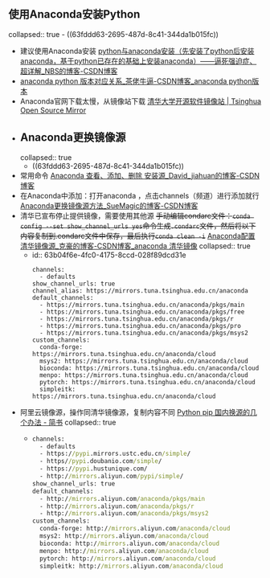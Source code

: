 ## 使用Anaconda安装Python
collapsed:: true
	- ((63fddd63-2695-487d-8c41-344da1b015fc))
- 建议使用Anaconda安装 [python与anaconda安装（先安装了python后安装anaconda，基于python已存在的基础上安装anaconda）——逼死强迫症、超详解_NBS的博客-CSDN博客](https://blog.csdn.net/qq_43529415/article/details/100847887)
- [anaconda python 版本对应关系_茶佬牛逼-CSDN博客_anaconda python版本](https://blog.csdn.net/yuejisuo1948/article/details/81043823)
- Anaconda官网下载太慢，从镜像站下载 [清华大学开源软件镜像站 | Tsinghua Open Source Mirror](https://mirrors.tuna.tsinghua.edu.cn/)
- ## Anaconda更换镜像源
  collapsed:: true
	- ((63fddd63-2695-487d-8c41-344da1b015fc))
- 常用命令 [Anaconda 查看、添加、删除 安装源_David_jiahuan的博客-CSDN博客](https://blog.csdn.net/david_jiahuan/article/details/104544957?utm_medium=distribute.pc_relevant.none-task-blog-baidujs_title-2&spm=1001.2101.3001.4242)
- 在Anaconda中添加：打开anaconda ，点击channels（频道）进行添加就行 [Anaconda更换镜像源方法_SueMagic的博客-CSDN博客](https://blog.csdn.net/SueMagic/article/details/85332457)
- 清华已宣布停止提供镜像，需要使用其他源 ~~手动编辑condarc文件：`conda config --set show_channel_urls yes`命令生成`.condarc`文件，然后将以下内容复制到.condarc文件中保存，最后执行`conda clean -i`~~ [Anaconda配置清华镜像源_克豪的博客-CSDN博客_anaconda 清华镜像](https://blog.csdn.net/qq754772661/article/details/107174824/)
  collapsed:: true
	- id:: 63b04f6e-4fc0-4175-8ccd-028f89dcd31e
	  ``` text
	  channels:
	    - defaults
	  show_channel_urls: true
	  channel_alias: https://mirrors.tuna.tsinghua.edu.cn/anaconda
	  default_channels:
	    - https://mirrors.tuna.tsinghua.edu.cn/anaconda/pkgs/main
	    - https://mirrors.tuna.tsinghua.edu.cn/anaconda/pkgs/free
	    - https://mirrors.tuna.tsinghua.edu.cn/anaconda/pkgs/r
	    - https://mirrors.tuna.tsinghua.edu.cn/anaconda/pkgs/pro
	    - https://mirrors.tuna.tsinghua.edu.cn/anaconda/pkgs/msys2
	  custom_channels:
	    conda-forge: https://mirrors.tuna.tsinghua.edu.cn/anaconda/cloud
	    msys2: https://mirrors.tuna.tsinghua.edu.cn/anaconda/cloud
	    bioconda: https://mirrors.tuna.tsinghua.edu.cn/anaconda/cloud
	    menpo: https://mirrors.tuna.tsinghua.edu.cn/anaconda/cloud
	    pytorch: https://mirrors.tuna.tsinghua.edu.cn/anaconda/cloud
	    simpleitk: https://mirrors.tuna.tsinghua.edu.cn/anaconda/cloud
	  ```
- 阿里云镜像源，操作同清华镜像源，复制内容不同 [Python pip 国内换源的几个办法 - 简书](https://www.jianshu.com/p/d02d0b16163b)
  collapsed:: true
	- ``` cmd
	  channels:
	    - defaults
	    - https://pypi.mirrors.ustc.edu.cn/simple/
	    - https//pypi.doubanio.com/simple/
	    - https://pypi.hustunique.com/
	    - http://mirrors.aliyun.com/pypi/simple/
	  show_channel_urls: true
	  default_channels:
	    - http://mirrors.aliyun.com/anaconda/pkgs/main
	    - http://mirrors.aliyun.com/anaconda/pkgs/r
	    - http://mirrors.aliyun.com/anaconda/pkgs/msys2
	  custom_channels:
	    conda-forge: http://mirrors.aliyun.com/anaconda/cloud
	    msys2: http://mirrors.aliyun.com/anaconda/cloud
	    bioconda: http://mirrors.aliyun.com/anaconda/cloud
	    menpo: http://mirrors.aliyun.com/anaconda/cloud
	    pytorch: http://mirrors.aliyun.com/anaconda/cloud
	    simpleitk: http://mirrors.aliyun.com/anaconda/cloud
	  ```